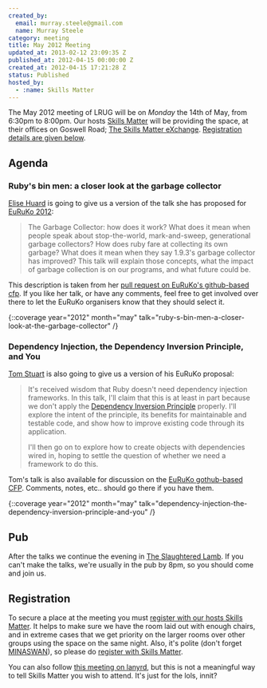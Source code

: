 ```yaml
---
created_by:
  email: murray.steele@gmail.com
  name: Murray Steele
category: meeting
title: May 2012 Meeting
updated_at: 2013-02-12 23:09:35 Z
published_at: 2012-04-15 00:00:00 Z
created_at: 2012-04-15 17:21:28 Z
status: Published
hosted_by:
  - :name: Skills Matter
---
```


The May 2012 meeting of LRUG will be on *Monday* the 14th of May, from 6:30pm to 8:00pm.  Our hosts [Skills Matter](http://skillsmatter.com/) will be providing the space, at their offices on Goswell Road; [The Skills Matter eXchange](http://skillsmatter.com/location-details/design-architecture/484/96).  <a href="#may12registration">Registration details are given below</a>.

Agenda
------

### Ruby's bin men: a closer look at the garbage collector

[Elise Huard](http://jabberwocky.eu/) is going to give us a version of the talk she has proposed for [EuRuKo 2012](http://www.euruko2012.org/):

> The Garbage Collector: how does it work?
> What does it mean when people speak about stop-the-world,
> mark-and-sweep, generational garbage collectors?
> How does ruby fare at collecting its own garbage?
> What does it mean when they say 1.9.3's garbage collector has improved?
> This talk will explain those concepts, what the impact of garbage
> collection is on our programs, and what future could be.

This description is taken from her [pull request on EuRuKo's github-based cfp](https://github.com/euruko2012/call-for-proposals/pull/73).  If you like her talk, or have any comments, feel free to get involved over there to let the EuRuKo organisers know that they should select it.

{::coverage year="2012" month="may" talk="ruby-s-bin-men-a-closer-look-at-the-garbage-collector" /}

### Dependency Injection, the Dependency Inversion Principle, and You

[Tom Stuart](http://tomstuart.co.uk/) is also going to give us a version of his EuRuKo proposal:

> It's received wisdom that Ruby doesn't need dependency injection
> frameworks. In this talk, I'll claim that this is at least in
> part because we don't apply the [Dependency Inversion Principle](http://www.objectmentor.com/resources/articles/dip.pdf)
> properly. I'll explore the intent of the principle, its benefits
> for maintainable and testable code, and show how to improve
> existing code through its application.
>
> I'll then go on to explore how to create objects with dependencies
> wired in, hoping to settle the question of whether we need a framework to do this.

Tom's talk is also available for discussion on the [EuRuKo gothub-based CFP](https://github.com/euruko2012/call-for-proposals/pull/72).  Comments, notes, etc.. should go there if you have them.

{::coverage year="2012" month="may" talk="dependency-injection-the-dependency-inversion-principle-and-you" /}

Pub
---

After the talks we continue the evening in [The Slaughtered Lamb](http://www.theslaughteredlambpub.com/).  If you can't make the talks, we're usually in the pub by 8pm, so you should come and join us.

Registration <a name="may12registration">&nbsp;</a>
---------------------------------------------------

To secure a place at the meeting you must [register with our hosts Skills Matter](http://skillsmatter.com/event-details/home/lrug-may-1376/js-4073).  It helps to make sure we have the room laid out with enough chairs, and in extreme cases that we get priority on the larger rooms over other groups using the space on the same night.  Also, it's polite (don't forget [MINASWAN](http://oreilly.com/ruby/excerpts/ruby-learning-rails/ruby-glossary.html#I_indexterm_d1e32036)), so please do [register with Skills Matter](http://skillsmatter.com/event-details/home/lrug-may-1376/js-4073).

You can also follow [this meeting on lanyrd](http://lanyrd.com/2012/lrug-may/), but this is not a meaningful way to tell Skills Matter you wish to attend.  It's just for the lols, innit?
